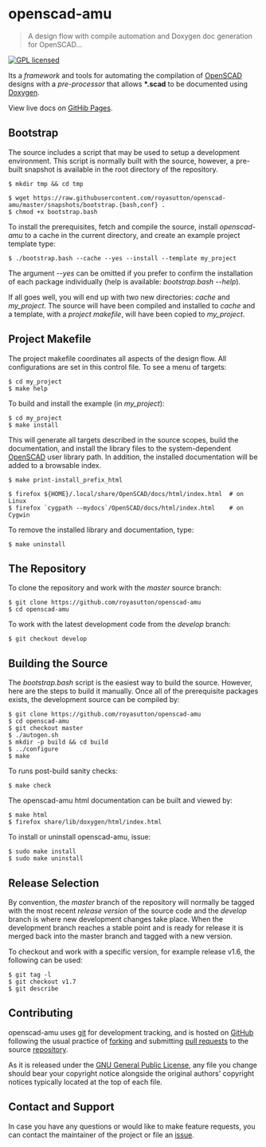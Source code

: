 openscad-amu
============

> A design flow with compile automation and Doxygen doc generation for OpenSCAD...

[![GPL licensed](https://img.shields.io/badge/license-GPL-blue.svg?style=flat)](https://raw.githubusercontent.com/royasutton/openscad-amu/master/COPYING)


Its a _framework_ and tools for automating the compilation of
[OpenSCAD] designs with a _pre-processor_ that allows __\*.scad__ to be
documented using [Doxygen].

View live docs on [GitHib Pages](https://royasutton.github.io/openscad-amu).


Bootstrap
---------

The source includes a script that may be used to setup a development
environment. This script is normally built with the source, however, a
pre-built snapshot is available in the root directory of the
repository.

    $ mkdir tmp && cd tmp

    $ wget https://raw.githubusercontent.com/royasutton/openscad-amu/master/snapshots/bootstrap.{bash,conf} .
    $ chmod +x bootstrap.bash

To install the prerequisites, fetch and compile the source, install
*openscad-amu* to a cache in the current directory, and create an
example project template type:

    $ ./bootstrap.bash --cache --yes --install --template my_project

The argument *--yes* can be omitted if you prefer to confirm the
installation of each package individually (help is available:
*bootstrap.bash --help*).

If all goes well, you will end up with two new directories: *cache* and
*my_project*. The source will have been compiled and installed to
*cache* and a template, with a *project makefile*, will have been
copied to *my_project*.


Project Makefile
----------------

The project makefile coordinates all aspects of the design flow. All
configurations are set in this control file. To see a menu of targets:

    $ cd my_project
    $ make help

To build and install the example (in *my_project*):

    $ cd my_project
    $ make install

This will generate all targets described in the source scopes, build
the documentation, and install the library files to the
system-dependent [OpenSCAD] user library path. In addition, the
installed documentation will be added to a browsable index.

    $ make print-install_prefix_html

    $ firefox ${HOME}/.local/share/OpenSCAD/docs/html/index.html  # on Linux
    $ firefox `cygpath --mydocs`/OpenSCAD/docs/html/index.html    # on Cygwin

To remove the installed library and documentation, type:

    $ make uninstall


The Repository
--------------

To clone the repository and work with the _master_ source branch:

    $ git clone https://github.com/royasutton/openscad-amu
    $ cd openscad-amu

To work with the latest development code from the _develop_ branch:

    $ git checkout develop


Building the Source
-------------------

The *bootstrap.bash* script is the easiest way to build the source.
However, here are the steps to build it manually. Once all of the
prerequisite packages exists, the development source can be compiled
by:

    $ git clone https://github.com/royasutton/openscad-amu
    $ cd openscad-amu
    $ git checkout master
    $ ./autogen.sh
    $ mkdir -p build && cd build
    $ ../configure
    $ make

To runs post-build sanity checks:

    $ make check

The openscad-amu html documentation can be built and viewed by:

    $ make html
    $ firefox share/lib/doxygen/html/index.html

To install or uninstall openscad-amu, issue:

    $ sudo make install
    $ sudo make uninstall


Release Selection
-----------------

By convention, the *master* branch of the repository will normally be
tagged with the most recent *release version* of the source code and
the *develop* branch is where new development changes take place. When
the development branch reaches a stable point and is ready for release
it is merged back into the master branch and tagged with a new version.

To checkout and work with a specific version, for example release v1.6,
the following can be used:

    $ git tag -l
    $ git checkout v1.7
    $ git describe


Contributing
------------

openscad-amu uses [git] for development tracking, and is hosted on
[GitHub] following the usual practice of [forking] and submitting
[pull requests] to the source [repository].

As it is released under the [GNU General Public License], any file you
change should bear your copyright notice alongside the original
authors' copyright notices typically located at the top of each file.


Contact and Support
-------------------

In case you have any questions or would like to make feature requests,
you can contact the maintainer of the project or file an [issue].


[GNU General Public License]: https://www.gnu.org/licenses/gpl.html

[openscad-amu]: https://royasutton.github.io/openscad-amu
[repository]: https://github.com/royasutton/openscad-amu
[issue]: https://github.com/royasutton/openscad-amu/issues

[OpenSCAD]: http://www.openscad.org/

[Doxygen]: http://www.stack.nl/~dimitri/doxygen/index.html

[git]: http://git-scm.com/
[GitHub]: http://github.com/
[forking]: http://help.github.com/forking/
[pull requests]: https://help.github.com/articles/about-pull-requests/
